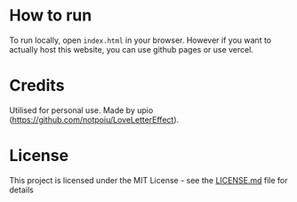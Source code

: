 # How to run
To run locally, open `index.html` in your browser.
However if you want to actually host this website, you can use github pages or use vercel.

# Credits
Utilised for personal use. Made by upio (https://github.com/notpoiu/LoveLetterEffect).

# License
This project is licensed under the MIT License - see the [LICENSE.md](LICENSE.md) file for details
